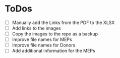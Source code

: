 
# ToDos

- [ ] Manually add the Links from the PDF to the XLSX
- [ ] Add links to the images
- [ ] Copy the images to the repo as a backup
- [ ] Improve file names for MEPs
- [ ] Improve file names for Donors
- [ ] Add additional information for the MEPs
